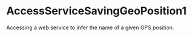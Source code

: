 # AccessServiceSavingGeoPosition1
Accessing a web service to infer the name of a given GPS position.
